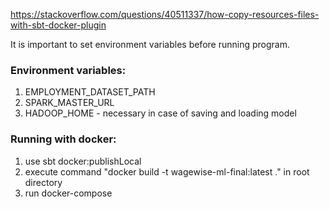 https://stackoverflow.com/questions/40511337/how-copy-resources-files-with-sbt-docker-plugin

It is important to set environment variables before running program.

### Environment variables:
1. EMPLOYMENT_DATASET_PATH
2. SPARK_MASTER_URL
3. HADOOP_HOME - necessary in case of saving and loading model

### Running with docker:
1. use sbt docker:publishLocal
2. execute command "docker build -t wagewise-ml-final:latest ." in root directory
3. run docker-compose
